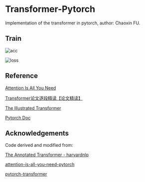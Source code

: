 # Transformer-Pytorch
Implementation of the transformer in pytorch, author: Chaoxin FU.

## Train

![acc](https://user-images.githubusercontent.com/51994221/153574287-846db6b3-d8e4-4a51-8d7d-03b803c2d889.png)

![loss](https://user-images.githubusercontent.com/51994221/153574295-769444ea-9b9d-4a8a-b201-523892df8ebe.png)


## Reference

[Attention Is All You Need](www.arixv.1706.03762)

[Transformer论文逐段精读【论文精读】](https://www.bilibili.com/video/BV1pu411o7BE/?spm_id_from=333.788)

[The Illustrated Transformer](https://jalammar.github.io/illustrated-transformer/)

[Pytorch Doc](https://pytorch.org/docs)

## Acknowledgements

Code derived and modified from: 

[The Annotated Transformer - harvardnlp](http://nlp.seas.harvard.edu/2018/04/03/attention.html)

[attention-is-all-you-need-pytorch](https://github.com/jadore801120/attention-is-all-you-need-pytorch)

[pytorch-transformer](https://github.com/leviswind/pytorch-transformer)
